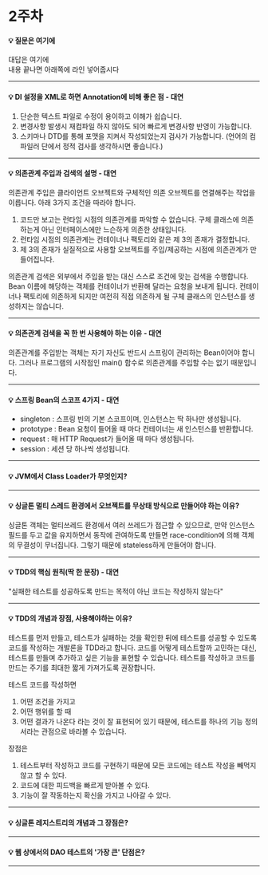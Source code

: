 # 2주차  
#### :bulb: 질문은 여기에  
대답은 여기에  
내용 끝나면 아래쪽에 라인 넣어줍시다  

--------

#### :bulb: DI 설정을 XML로 하면 Annotation에 비해 좋은 점 - 대연
1. 단순한 텍스트 파일로 수정이 용이하고 이해가 쉽습니다.
2. 변경사항 발생시 재컴파일 하지 않아도 되어 빠르게 변경사항 반영이 가능합니다.
3. 스키마나 DTD를 통해 포맷을 지켜서 작성되었는지 검사가 가능합니다. (언어의 컴파일러 단에서 정적 검사를 생각하시면 좋습니다.)

--------

#### :bulb: 의존관계 주입과 검색의 설명 - 대연

의존관계 주입은 클라이언트 오브젝트와 구체적인 의존 오브젝트를 연결해주는 작업을 이릅니다. 아래 3가지 조건을 따라야 합니다.
1. 코드만 보고는 런타임 시점의 의존관계를 파악할 수 없습니다. 구체 클래스에 의존하는게 아닌 인터페이스에만 느슨하게 의존한 상태입니다.
2. 런타임 시점의 의존관계는 컨테이너나 팩토리와 같은 제 3의 존재가 결정합니다.
3. 제 3의 존재가 실질적으로 사용할 오브젝트를 주입/제공하는 시점에 의존관계가 만들어집니다.

의존관계 검색은 외부에서 주입을 받는 대신 스스로 조건에 맞는 검색을 수행합니다. Bean 이름에 해당하는 객체를 컨테이너가 반환해 달라는 요청을 보내게 됩니다. 컨테이너나 팩토리에 의존하게 되지만 여전히 직접 의존하게 될 구체 클래스의 인스턴스를 생성하지는 않습니다.

--------

#### :bulb: 의존관계 검색을 꼭 한 번 사용해야 하는 이유 - 대연

의존관계를 주입받는 객체는 자기 자신도 반드시 스프링이 관리하는 Bean이어야 합니다. 그러나 프로그램의 시작점인 main() 함수로 의존관계를 주입할 수는 없기 때문입니다.

--------

#### :bulb: 스프링 Bean의 스코프 4가지 - 대연

- singleton : 스프링 빈의 기본 스코프이며, 인스턴스는 딱 하나만 생성됩니다.
- prototype : Bean 요청이 들어올 때 마다 컨테이너는 새 인스턴스를 반환합니다.
- request : 매 HTTP Request가 들어올 때 마다 생성됩니다.
- session : 세션 당 하나씩 생성됩니다.

--------

#### :bulb: JVM에서 Class Loader가 무엇인지?

--------


#### :bulb: 싱글톤 멀티 스레드 환경에서 오브젝트를 무상태 방식으로 만들어야 하는 이유?

싱글톤 객체는 멀티쓰레드 환경에서 여러 쓰레드가 접근할 수 있으므로, 만약 인스턴스 필드를 두고 값을 유지하면서 동작에 관여하도록 만들면 race-condition에 의해 객체의 무결성이 무너집니다. 그렇기 때문에 stateless하게 만들어야 합니다.

---------

#### :bulb: TDD의 핵심 원칙(딱 한 문장) - 대연

"실패한 테스트를 성공하도록 만드는 목적이 아닌 코드는 작성하지 않는다"

---------

#### :bulb: TDD의 개념과 장점, 사용해야하는 이유?

테스트를 먼저 만들고, 테스트가 실패하는 것을 확인한 뒤에 테스트를 성공할 수 있도록 코드를 작성하는 개발론을 TDD라고 합니다. 코드를 어떻게 테스트할까 고민하는 대신, 테스트를 만들며 추가하고 싶은 기능을 표현할 수 있습니다. 테스트를 작성하고 코드를 만드는 주기를 최대한 짧게 가져가도록 권장합니다.

테스트 코드를 작성하면
1. 어떤 조건을 가지고
2. 어떤 행위를 할 때
3. 어떤 결과가 나온다
라는 것이 잘 표현되어 있기 때문에, 테스트를 하나의 기능 정의서라는 관점으로 바라볼 수 있습니다.

장점은
1. 테스트부터 작성하고 코드를 구현하기 때문에 모든 코드에는 테스트 작성을 빼먹지 않고 할 수 있다.
2. 코드에 대한 피드백을 빠르게 받아볼 수 있다.
3. 기능이 잘 작동하는지 확신을 가지고 나아갈 수 있다.

---------

#### :bulb: 싱글톤 레지스트리의 개념과 그 장점은?

---------

#### :bulb: 웹 상에서의 DAO 테스트의 '가장 큰' 단점은?


---------
